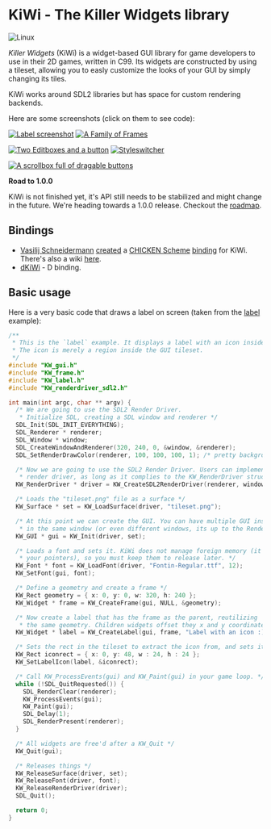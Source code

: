 KiWi - The Killer Widgets library
=================================
![Linux](https://github.com/Emersont1/kiwi/workflows/Linux/badge.svg)

*Killer Widgets* (KiWi) is a widget-based GUI library for game developers to use in their 2D games, written in C99. Its widgets are constructed by using a tileset, allowing you to easly customize the looks of your GUI by simply changing its tiles.

KiWi works around SDL2 libraries but has space for custom rendering backends.

Here are some screenshots (click on them to see code):

[![Label screenshot](https://raw.githubusercontent.com/mobius3/KiWi/master/examples/label/label-screenshot.png "Label screenshot")](https://github.com/mobius3/KiWi/blob/master/examples/label/label.c)
[![A Family of Frames](https://raw.githubusercontent.com/mobius3/KiWi/master/examples/frame-family/frame-family-screenshot.png "A Family of Frames")](https://github.com/mobius3/KiWi/blob/master/examples/frame-family/frame-family.c)

[![Two Editboxes and a button](https://raw.githubusercontent.com/mobius3/KiWi/master/examples/editbox/editbox-screenshot.png "Two Editboxes and a button")](https://github.com/mobius3/KiWi/blob/master/examples/editbox/editbox.c)
[![Styleswitcher](https://raw.githubusercontent.com/mobius3/KiWi/master/examples/styleswitcher/styleswitcher-screenshot.gif "Styleswitcher")](https://github.com/mobius3/KiWi/blob/master/examples/styleswitcher/styleswitcher.c)

[![A scrollbox full of dragable buttons](https://raw.githubusercontent.com/mobius3/KiWi/master/examples/scrollbox/scrollbox-screenshot.gif "A scrollbox full of dragable buttons")](https://github.com/mobius3/KiWi/blob/master/examples/scrollbox/scrollbox.c)

**Road to 1.0.0**

KiWi is not finished yet, it's API still needs to be stabilized and might change
in the future. We're heading towards a 1.0.0 release. Checkout the [roadmap].

## Bindings
* [Vasilij Schneidermann](https://github.com/wasamasa) [created](http://emacsninja.com/posts/kiwi.html) a [CHICKEN Scheme](https://www.call-cc.org/) [binding](https://github.com/wasamasa/kiwi) for KiWi. There's also a wiki [here](http://wiki.call-cc.org/eggref/4/kiwi).
* [dKiWi](https://github.com/aferust/dkiwi) - D binding.

## Basic usage

Here is a very basic code that draws a label on screen (taken from the 
[label] example):

```cpp
/**
 * This is the `label` example. It displays a label with an icon inside a frame.
 * The icon is merely a region inside the GUI tileset.
 */
#include "KW_gui.h"
#include "KW_frame.h"
#include "KW_label.h"
#include "KW_renderdriver_sdl2.h"

int main(int argc, char ** argv) {
  /* We are going to use the SDL2 Render Driver.
   * Initialize SDL, creating a SDL window and renderer */
  SDL_Init(SDL_INIT_EVERYTHING);
  SDL_Renderer * renderer;
  SDL_Window * window;
  SDL_CreateWindowAndRenderer(320, 240, 0, &window, &renderer);
  SDL_SetRenderDrawColor(renderer, 100, 100, 100, 1); /* pretty background */

  /* Now we are going to use the SDL2 Render Driver. Users can implement their own
   * render driver, as long as it complies to the KW_RenderDriver structure */
  KW_RenderDriver * driver = KW_CreateSDL2RenderDriver(renderer, window);

  /* Loads the "tileset.png" file as a surface */
  KW_Surface * set = KW_LoadSurface(driver, "tileset.png");

  /* At this point we can create the GUI. You can have multiple GUI instances
   * in the same window (or even different windows, its up to the Render Driver) */
  KW_GUI * gui = KW_Init(driver, set);

  /* Loads a font and sets it. KiWi does not manage foreign memory (it does not own
   * your pointers), so you must keep them to release later. */
  KW_Font * font = KW_LoadFont(driver, "Fontin-Regular.ttf", 12);
  KW_SetFont(gui, font);

  /* Define a geometry and create a frame */
  KW_Rect geometry = { x: 0, y: 0, w: 320, h: 240 };
  KW_Widget * frame = KW_CreateFrame(gui, NULL, &geometry);

  /* Now create a label that has the frame as the parent, reutilizing
   * the same geometry. Children widgets offset they x and y coordinates by their parent. */
  KW_Widget * label = KW_CreateLabel(gui, frame, "Label with an icon :)", &geometry);

  /* Sets the rect in the tileset to extract the icon from, and sets it in the label */
  KW_Rect iconrect = { x: 0, y: 48, w : 24, h : 24 };
  KW_SetLabelIcon(label, &iconrect);

  /* Call KW_ProcessEvents(gui) and KW_Paint(gui) in your game loop. */
  while (!SDL_QuitRequested()) {
    SDL_RenderClear(renderer);
    KW_ProcessEvents(gui);
    KW_Paint(gui);
    SDL_Delay(1);
    SDL_RenderPresent(renderer);
  }

  /* All widgets are free'd after a KW_Quit */
  KW_Quit(gui);

  /* Releases things */
  KW_ReleaseSurface(driver, set);
  KW_ReleaseFont(driver, font);
  KW_ReleaseRenderDriver(driver);
  SDL_Quit();

  return 0;
}
```

[label]:https://github.com/mobius3/KiWi/blob/master/examples/label/label.c
[KW_CreateWidget]: https://github.com/mobius3/KiWi/blob/master/src/KW_widget.h#L106
[SDL2]: http://libsdl.org
[SDL2_ttf]: https://www.libsdl.org/projects/SDL_ttf/
[SDL2_image]: https://www.libsdl.org/projects/SDL_image/
[roadmap]: https://github.com/mobius3/KiWi/blob/master/ROADMAP.md

[CHICKENBINDING]: https://github.com/wasamasa/kiwi
